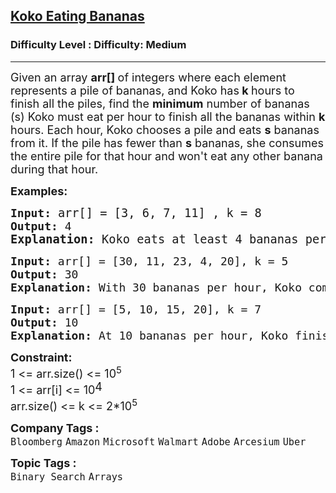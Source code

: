 <h2><a href="https://www.geeksforgeeks.org/problems/koko-eating-bananas/1?page=1&category=Binary%20Search&difficulty=Medium&status=unsolved,attempted&sortBy=submissions">Koko Eating Bananas</a></h2><h3>Difficulty Level : Difficulty: Medium</h3><hr><div class="problems_problem_content__Xm_eO"><p><span style="font-size: 18px;">Given an array <strong>arr[] </strong>of integers where each element represents a pile of bananas, and Koko has<strong> k </strong>hours to finish all the piles, find the <strong>minimum</strong> number of bananas (s) Koko must eat per hour to finish all the bananas within <strong>k</strong> hours. Each hour, Koko chooses a pile and eats <strong>s</strong> bananas from it. If the pile has fewer than <strong>s</strong> bananas, she consumes the entire pile for that hour and won't eat any other banana during that hour.</span></p>
<p><strong><span style="font-size: 18px;">Examples:</span></strong></p>
<pre><strong><span style="font-size: 18px;">Input:</span><span style="font-size: 18px;"> </span></strong><span style="font-size: 18px;"><span style="font-size: 14pt;">arr[]</span><span style="font-size: 14pt;"> = [3, 6, 7, 11] , k = 8</span>
<strong><span style="font-size: 18px;">Output:</span> </strong></span><span style="font-size: 18px;">4<br></span><strong><span style="font-size: 14pt;">Explanation: </span></strong><span style="font-size: 18.6667px;">Koko eats at least 4 bananas per hour to finish all piles within 8 hours, as she can consume each pile in 1 + 2 + 2 + 3 = 8 hours.</span></pre>
<pre><span style="font-size: 18px;"><strong>Input: </strong>arr[] = [30, 11, 23, 4, 20], k = 5
<strong>Output: </strong></span><span style="font-size: 18px;"><span style="font-size: 18px;">30<br></span><strong style="font-size: 18px;">Explanation:</strong><span style="font-size: 18px;"> With 30 bananas per hour, Koko completes each pile in 1 hour, totaling 5 hours, which matches k = 5.</span></span></pre>
<pre><span style="font-size: 18px;"><span style="font-size: 18px;"><strong>Input:</strong> arr[] = [5, 10, 15, 20], k = 7
<strong>Output:</strong> 10
<strong>Explanation:</strong> At 10 bananas per hour, Koko finishes in 7 hours, just within the k = 7 limit.</span></span></pre>
<p><strong><span style="font-size: 18px;">Constraint:</span></strong><br><span style="font-size: 18px;">1 &lt;= arr.size() &lt;= 10<sup>5&nbsp;</sup><br>1 &lt;= arr[i] &lt;= 10</span><sup><span style="font-size: 18px;">4</span></sup><br><span style="font-size: 18px;">arr.size() &lt;= k &lt;= 2*10<sup>5</sup></span></p></div><p><span style=font-size:18px><strong>Company Tags : </strong><br><code>Bloomberg</code>&nbsp;<code>Amazon</code>&nbsp;<code>Microsoft</code>&nbsp;<code>Walmart</code>&nbsp;<code>Adobe</code>&nbsp;<code>Arcesium</code>&nbsp;<code>Uber</code>&nbsp;<br><p><span style=font-size:18px><strong>Topic Tags : </strong><br><code>Binary Search</code>&nbsp;<code>Arrays</code>&nbsp;